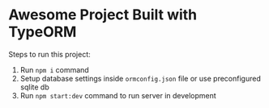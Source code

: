 # Awesome Project Built with TypeORM

Steps to run this project:

1. Run `npm i` command
2. Setup database settings inside `ormconfig.json` file or use preconfigured sqlite db
3. Run `npm start:dev` command to run server in development
